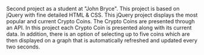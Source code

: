 Second project as a student at "John Bryce". 
This project is based on jQuery with fine detailed HTML & CSS.
This jQuery project displays the most popular and current Crypto Coins.
The Crypto Coins are presented through an API.
In this project each Crypto Coin is presented along with its current data.
In addition, there is an option of selecting up to five coins which are then displayed on a graph that is automatically refreshed and updated every two seconds. 

